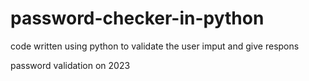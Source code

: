 # password-checker-in-python
code written using python to validate the user imput and give respons 

password validation on 2023
